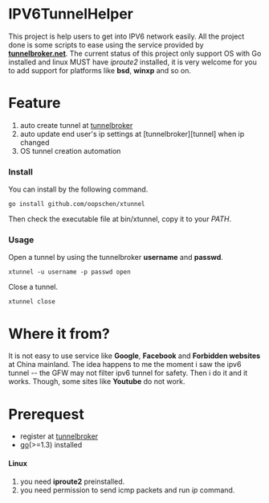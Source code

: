 IPV6TunnelHelper
================
[tunel]: http://tunnelbroker.net/ "Tunnel Broker"
[godown]: http://golang.org "go 1.3"
This project is help users to get into IPV6 network easily. All the project done is some scripts to ease using the service provided by **[tunnelbroker.net][tunel]**. The current status of this project only support OS with Go installed and linux MUST have *iproute2* installed, it is very welcome for you to add support for platforms like **bsd**, **winxp** and so on.  
  
Feature
====
1. auto create tunnel at [tunnelbroker][tunel]
2. auto update end user's ip settings at [tunnelbroker][tunnel] when ip changed
3. OS tunnel creation automation
  
### Install  
You can install by the following command.  
  
    go install github.com/oopschen/xtunnel
  
Then check the executable file at bin/xtunnel, copy it to your *PATH*.

### Usage
Open a tunnel by using the tunnelbroker **username** and **passwd**.
    
    xtunnel -u username -p passwd open

     
Close a tunnel.
    
    xtunnel close

     

Where it from?
===
It is not easy to use service like **Google**, **Facebook** and **Forbidden websites** at China mainland. The idea happens to me the moment i saw the ipv6 tunnel -- the GFW may not filter ipv6 tunnel for safety. Then i do it and it works. Though, some sites like **Youtube** do not work.   
  
Prerequest
===
* register at [tunnelbroker][tunel]
* [go][godown]\(>=1.3\) installed
  
#### Linux  
1. you need **iproute2** preinstalled.  
2. you need permission to send icmp packets and run *ip* command.
